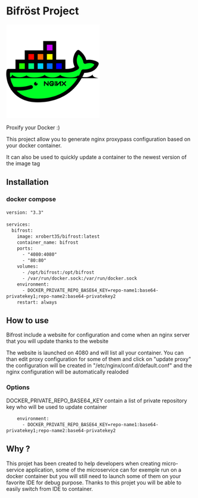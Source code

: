# Bifröst Project

<img src="https://github.com/xrobert35/bifrost/blob/master/docker.png" data-canonical-src="https://github.com/xrobert35/bifrost/blob/master/docker.png" width="250" height="auto" />

Proxify your Docker :)

This project allow you to generate nginx proxypass configuration based on your docker container.

It can also be used to quickly update a container to the newest version of the image tag

## Installation 

### docker compose

```
version: "3.3"

services:
  bifrost:
    image: xrobert35/bifrost:latest
    container_name: bifrost
    ports:
      - "4080:4080"
      - "80:80"
    volumes:
      - /opt/bifrost:/opt/bifrost
      - /var/run/docker.sock:/var/run/docker.sock
    environment:
      - DOCKER_PRIVATE_REPO_BASE64_KEY=repo-name1:base64-privatekey1;repo-name2:base64-privatekey2
    restart: always
```

## How to use

Bifrost include a website for configuration and come when an nginx server that you will update thanks to the website

The website is launched on 4080 and will list all your container. You can than edit proxy configuration for some of them and click on "update proxy"  the configuration will be created in "/etc/nginx/conf.d/default.conf" and the nginx configuration will be automatically realoded

### Options 

DOCKER_PRIVATE_REPO_BASE64_KEY contain a list of private repository key who will be used to update container
```
    environment:
      - DOCKER_PRIVATE_REPO_BASE64_KEY=repo-name1:base64-privatekey1;repo-name2:base64-privatekey2
```

## Why ?

This projet has been created to help developers when creating micro-service application, some of the microservice can for exemple run on a docker container but you will still need to launch some of them on your favorite IDE for debug purpose. Thanks to this projet you will be able to easily switch from IDE to container. 
